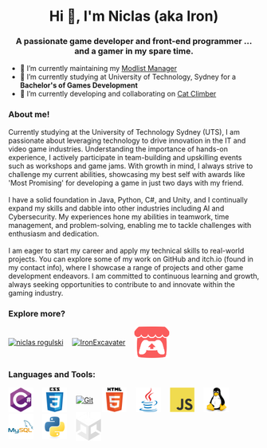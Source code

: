 <h1 align="center">Hi 👋, I'm Niclas (aka Iron)</h1>
<h3 align="center">A passionate game developer and front-end programmer ... and a gamer in my spare time.</h3>
<ul>
  <li>🔭 I’m currently maintaining my <a href="https://github.com/IronExcavater/Modlist-Manager">Modlist Manager</a></li>
  <li>🌱 I’m currently studying at University of Technology, Sydney for a <strong>Bachelor's of Games Development</strong></li>
  <li>👯 I’m currently developing and collaborating on <a href="https://niclas-rogulski.itch.io/cat-climber">Cat Climber</a></li>
</ul>
<h3 align="left">About me!</h3>
<p align="left">Currently studying at the University of Technology Sydney (UTS), I am passionate about leveraging technology to drive innovation in the IT and video game industries. Understanding the importance of hands-on experience, I actively participate in team-building and upskilling events such as workshops and game jams. With growth in mind, I always strive to challenge my current abilities, showcasing my best self with awards like 'Most Promising' for developing a game in just two days with my friend.<br><br>I have a solid foundation in Java, Python, C#, and Unity, and I continually expand my skills and dabble into other industries including AI and Cybersecurity. My experiences hone my abilities in teamwork, time management, and problem-solving, enabling me to tackle challenges with enthusiasm and dedication.<br><br>I am eager to start my career and apply my technical skills to real-world projects. You can explore some of my work on GitHub and itch.io (found in my contact info), where I showcase a range of projects and other game development endeavors.
I am committed to continuous learning and growth, always seeking opportunities to contribute to and innovate within the gaming industry.</p>
<h3 align="left">Explore more?</h3>
<p align="left">
  <a href="https://linkedin.com/in/niclas rogulski" target="blank"><img align="center" src="https://raw.githubusercontent.com/rahuldkjain/github-profile-readme-generator/master/src/images/icons/Social/linked-in-alt.svg" alt="niclas rogulski" width="70"></a>&emsp;
  <a href="https://github.com/IronExcavater/IronExcavater" target="blank"><img align="center" src="https://raw.githubusercontent.com/rahuldkjain/github-profile-readme-generator/master/src/images/icons/Social/github.svg" alt="IronExcavater" width="70"></a>&emsp;
  <a href="https://niclas-rogulski.itch.io" target="blank"><img align="center" src="https://raw.githubusercontent.com/IronExcavater/IronExcavater/85299078f818194f46f8a010d19bf5d9b6517444/icons/itchio-textless-red.svg" alt="niclas rogulski" width="70"></a>&emsp;
</p>
<h3 align="left">Languages and Tools:</h3>
<p align="left">
  <a href="https://www.w3schools.com/cs/" target="_blank" rel="noreferrer"><img align="center" src="https://raw.githubusercontent.com/devicons/devicon/master/icons/csharp/csharp-original.svg" alt="C#" width="50"></a>&emsp;
  <a href="https://www.w3schools.com/css/" target="_blank" rel="noreferrer"><img align="center" src="https://raw.githubusercontent.com/devicons/devicon/master/icons/css3/css3-original-wordmark.svg" alt="CSS3" width="50"></a>&emsp;
  <a href="https://git-scm.com/" target="_blank" rel="noreferrer"><img align="center" src="https://www.vectorlogo.zone/logos/git-scm/git-scm-icon.svg" alt="Git" width="50"></a>&emsp;
  <a href="https://www.w3.org/html/" target="_blank" rel="noreferrer"><img align="center" src="https://raw.githubusercontent.com/devicons/devicon/master/icons/html5/html5-original-wordmark.svg" alt="HTML5" width="50"></a>&emsp;
  <a href="https://www.java.com" target="_blank" rel="noreferrer"><img align="center" src="https://raw.githubusercontent.com/devicons/devicon/master/icons/java/java-original.svg" alt="Java" width="50"></a>&emsp;
  <a href="https://developer.mozilla.org/en-US/docs/Web/JavaScript" target="_blank" rel="noreferrer"><img align="center" src="https://raw.githubusercontent.com/devicons/devicon/master/icons/javascript/javascript-original.svg" alt="JavaScript" width="50"></a>&emsp;
  <a href="https://www.linux.org/" target="_blank" rel="noreferrer"><img align="center" src="https://raw.githubusercontent.com/devicons/devicon/master/icons/linux/linux-original.svg" alt="Linux" width="50"></a>&emsp;
  <a href="https://www.mysql.com/" target="_blank" rel="noreferrer"><img align="center" src="https://raw.githubusercontent.com/devicons/devicon/master/icons/mysql/mysql-original-wordmark.svg" alt="MySQL" width="50"></a>&emsp;
  <a href="https://www.python.org" target="_blank" rel="noreferrer"><img align="center" src="https://raw.githubusercontent.com/devicons/devicon/master/icons/python/python-original.svg" alt="Python" width="50"></a>&emsp;
  <a href="https://unity.com/" target="_blank" rel="noreferrer"><img align="center" src="https://raw.githubusercontent.com/IronExcavater/IronExcavater/85299078f818194f46f8a010d19bf5d9b6517444/icons/new-unity-white.svg" alt="Unity" width="50"></a>&emsp;
</p>
